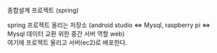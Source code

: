 종합설계 프로젝트 (spring)

spring 프로젝트 올리는 저장소 (android studio <=> Mysql, raspberry pi <=> Mysql 데이터 교환 위한 중간 서버 역할 web) <br>
여기에 프로젝트 올리고 서버(ec2)로 배포한다.
